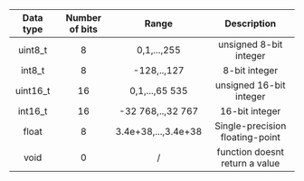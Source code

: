 | **Data type** | **Number of bits** |**Range** | **Description** |
| :-: | :-: | :-: | :-: |
| uint8_t | 8 | 0,1,...,255 | unsigned 8-bit integer |
| int8_t | 8 | -128,..,127| 8-bit integer |
| uint16_t | 16 | 0,1,...,65 535| unsigned 16-bit integer |
| int16_t | 16 | -32 768,..,32 767 | 16-bit integer |
| float | 8 | 3.4e+38,...,3.4e+38 | Single-precision floating-point |
| void | 0 | / | function doesnt return a value |

